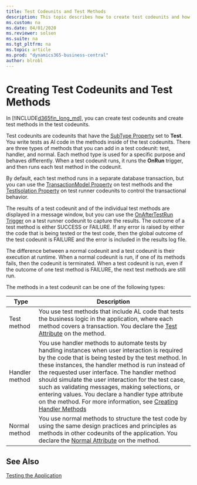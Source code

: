 ```yaml
---
title: Test Codeunits and Test Methods
description: This topic describes how to create test codeunits and how to create test methods in the test codeunits. 
ms.custom: na
ms.date: 04/01/2020
ms.reviewer: solsen
ms.suite: na
ms.tgt_pltfrm: na
ms.topic: article
ms.prod: "dynamics365-business-central"
author: blrobl
---
```


# Creating Test Codeunits and Test Methods
In [!INCLUDE[d365fin_long_md](includes/d365fin_long_md.md)], you can create test codeunits and create test methods in the test codeunits.  

Test codeunits are codeunits that have the [SubType Property](properties/devenv-subtype-codeunit-property.md) set to **Test**. You write tests as Al code in the methods inside of the test codeunits. There are three types of methods that you can add in a test codeunit: test, handler, and normal. Each method type is used for a specific purpose and behaves differently. When a test codeunit runs, it runs the **OnRun** trigger, and then runs each test method in the codeunit.

By default, each test method runs in a separate database transaction, but you can use the [TransactionModel Property](properties/devenv-transactionmodel-property.md) on test methods and the [TestIsolation Property](properties/devenv-testisolation-property.md) on test runner codeunits to control the transactional behavior. 

The results of a test codeunit and of the individual test methods are displayed in a message window, but you can use the [OnAfterTestRun Trigger](triggers/devenv-OnAfterTestRun-Trigger.md) on a test runner codeunit to capture the results. The outcome of a test method is either SUCCESS or FAILURE. If any error is raised by either the code that is being tested or the test code, then the global outcome of the test codeunit is FAILURE and the error is included in the results log file.  

The difference between a normal codeunit and a test codeunit is their execution at runtime. When a normal codeunit is run, if one of its methods fails, then the codeunit is terminated. When a test codeunit is run, even if the outcome of one test method is FAILURE, the next test methods are still run.  

The methods in a test codeunit can be one of the following types:  

|Type|Description|
|-------|-----------|
|Test method|You use test methods that include AL code that tests the business logic in the application, where each method covers a transaction. You declare the [Test Attribute](methods/devenv-test-attribute.md) on the method.|
|Handler method|You use handler methods to automate tests by handling instances when user interaction is required by the code that is being tested by the test method. In these instances, the handler method is run instead of the requested user interface. The handler method should simulate the user interaction for the test case, such as validating messages, making selections, or entering values. You declare a handler type attribute on the method. For more information, see [Creating Handler Methods](devenv-creating-handler-methods.md) |
|Normal method|You use normal methods to structure the test code by using the same design practices and principles as methods in other codeunits of the application. You declare the [Normal Attribute](methods/devenv-normal-attribute.md) on the method.||

## See Also  
 [Testing the Application](devenv-Testing-Application.md)   

